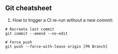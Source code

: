 ## Git cheatsheet

1. How to trigger a CI re-run without a new commit:
```
# Recreate last commit
git commit --amend --no-edit

# Force push
git push --force-with-lease origin [PR Branch]
```
